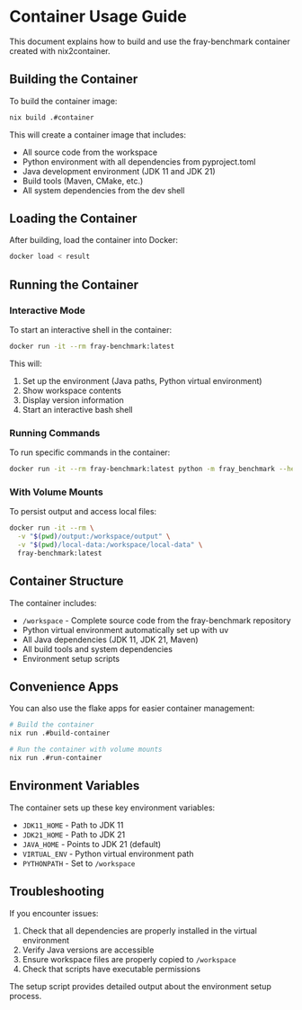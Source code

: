 # Container Usage Guide

This document explains how to build and use the fray-benchmark container created with nix2container.

## Building the Container

To build the container image:

```bash
nix build .#container
```

This will create a container image that includes:
- All source code from the workspace
- Python environment with all dependencies from pyproject.toml
- Java development environment (JDK 11 and JDK 21)
- Build tools (Maven, CMake, etc.)
- All system dependencies from the dev shell

## Loading the Container

After building, load the container into Docker:

```bash
docker load < result
```

## Running the Container

### Interactive Mode

To start an interactive shell in the container:

```bash
docker run -it --rm fray-benchmark:latest
```

This will:
1. Set up the environment (Java paths, Python virtual environment)
2. Show workspace contents
3. Display version information
4. Start an interactive bash shell

### Running Commands

To run specific commands in the container:

```bash
docker run -it --rm fray-benchmark:latest python -m fray_benchmark --help
```

### With Volume Mounts

To persist output and access local files:

```bash
docker run -it --rm \
  -v "$(pwd)/output:/workspace/output" \
  -v "$(pwd)/local-data:/workspace/local-data" \
  fray-benchmark:latest
```

## Container Structure

The container includes:
- `/workspace` - Complete source code from the fray-benchmark repository
- Python virtual environment automatically set up with uv
- All Java dependencies (JDK 11, JDK 21, Maven)
- All build tools and system dependencies
- Environment setup scripts

## Convenience Apps

You can also use the flake apps for easier container management:

```bash
# Build the container
nix run .#build-container

# Run the container with volume mounts
nix run .#run-container
```

## Environment Variables

The container sets up these key environment variables:
- `JDK11_HOME` - Path to JDK 11
- `JDK21_HOME` - Path to JDK 21 
- `JAVA_HOME` - Points to JDK 21 (default)
- `VIRTUAL_ENV` - Python virtual environment path
- `PYTHONPATH` - Set to `/workspace`

## Troubleshooting

If you encounter issues:
1. Check that all dependencies are properly installed in the virtual environment
2. Verify Java versions are accessible
3. Ensure workspace files are properly copied to `/workspace`
4. Check that scripts have executable permissions

The setup script provides detailed output about the environment setup process.
